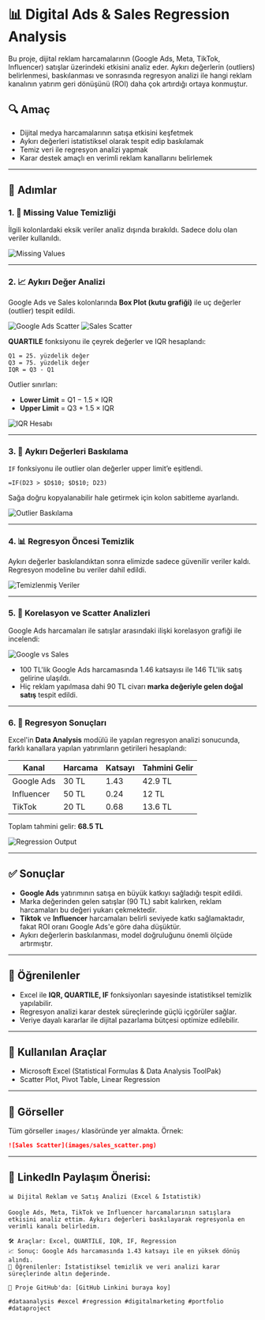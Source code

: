 
# 📊 Digital Ads & Sales Regression Analysis

Bu proje, dijital reklam harcamalarının (Google Ads, Meta, TikTok, Influencer) satışlar üzerindeki etkisini analiz eder. Aykırı değerlerin (outliers) belirlenmesi, baskılanması ve sonrasında regresyon analizi ile hangi reklam kanalının yatırım geri dönüşünü (ROI) daha çok artırdığı ortaya konmuştur.

## 🔍 Amaç

- Dijital medya harcamalarının satışa etkisini keşfetmek  
- Aykırı değerleri istatistiksel olarak tespit edip baskılamak  
- Temiz veri ile regresyon analizi yapmak  
- Karar destek amaçlı en verimli reklam kanallarını belirlemek  

---

## 📁 Adımlar

### 1. 🧹 Missing Value Temizliği

İlgili kolonlardaki eksik veriler analiz dışında bırakıldı. Sadece dolu olan veriler kullanıldı.

![Missing Values](images/missing_values.png)

---

### 2. 📈 Aykırı Değer Analizi

Google Ads ve Sales kolonlarında **Box Plot (kutu grafiği)** ile uç değerler (outlier) tespit edildi.

![Google Ads Scatter](images/googleads_scatter.png)
![Sales Scatter](images/sales_scatter.png)

**QUARTILE** fonksiyonu ile çeyrek değerler ve IQR hesaplandı:

```
Q1 = 25. yüzdelik değer  
Q3 = 75. yüzdelik değer  
IQR = Q3 - Q1  
```

Outlier sınırları:
- **Lower Limit** = Q1 − 1.5 × IQR  
- **Upper Limit** = Q3 + 1.5 × IQR  

![IQR Hesabı](images/iqr_example.png)

---

### 3. 🚫 Aykırı Değerleri Baskılama

`IF` fonksiyonu ile outlier olan değerler upper limit’e eşitlendi.

```excel
=IF(D23 > $D$10; $D$10; D23)
```

Sağa doğru kopyalanabilir hale getirmek için kolon sabitleme ayarlandı.

![Outlier Baskılama](images/outlier_if_logic.png)

---

### 4. 📊 Regresyon Öncesi Temizlik

Aykırı değerler baskılandıktan sonra elimizde sadece güvenilir veriler kaldı. Regresyon modeline bu veriler dahil edildi.

![Temizlenmiş Veriler](images/clean_data.png)

---

### 5. 🔁 Korelasyon ve Scatter Analizleri

Google Ads harcamaları ile satışlar arasındaki ilişki korelasyon grafiği ile incelendi:

![Google vs Sales](images/google_vs_sales_scatter.png)

- 100 TL'lik Google Ads harcamasında 1.46 katsayısı ile 146 TL'lik satış gelirine ulaşıldı.
- Hiç reklam yapılmasa dahi 90 TL civarı **marka değeriyle gelen doğal satış** tespit edildi.

---

### 6. 📐 Regresyon Sonuçları

Excel'in **Data Analysis** modülü ile yapılan regresyon analizi sonucunda, farklı kanallara yapılan yatırımların getirileri hesaplandı:

| Kanal        | Harcama | Katsayı | Tahmini Gelir |
|--------------|---------|---------|----------------|
| Google Ads   | 30 TL   | 1.43    | 42.9 TL        |
| Influencer   | 50 TL   | 0.24    | 12 TL          |
| TikTok       | 20 TL   | 0.68    | 13.6 TL        |

Toplam tahmini gelir: **68.5 TL**

![Regression Output](images/regression_output.png)

---

## ✅ Sonuçlar

- **Google Ads** yatırımının satışa en büyük katkıyı sağladığı tespit edildi.
- Marka değerinden gelen satışlar (90 TL) sabit kalırken, reklam harcamaları bu değeri yukarı çekmektedir.
- **Tiktok** ve **Influencer** harcamaları belirli seviyede katkı sağlamaktadır, fakat ROI oranı Google Ads'e göre daha düşüktür.
- Aykırı değerlerin baskılanması, model doğruluğunu önemli ölçüde artırmıştır.

---

## 🧠 Öğrenilenler

- Excel ile **IQR, QUARTILE, IF** fonksiyonları sayesinde istatistiksel temizlik yapılabilir.
- Regresyon analizi karar destek süreçlerinde güçlü içgörüler sağlar.
- Veriye dayalı kararlar ile dijital pazarlama bütçesi optimize edilebilir.

---

## 📌 Kullanılan Araçlar

- Microsoft Excel (Statistical Formulas & Data Analysis ToolPak)
- Scatter Plot, Pivot Table, Linear Regression

---

## 📎 Görseller

Tüm görseller `images/` klasöründe yer almakta. Örnek:  
```markdown
![Sales Scatter](images/sales_scatter.png)
```

---

## 🧩 LinkedIn Paylaşım Önerisi:

```
📊 Dijital Reklam ve Satış Analizi (Excel & İstatistik)

Google Ads, Meta, TikTok ve Influencer harcamalarının satışlara etkisini analiz ettim. Aykırı değerleri baskılayarak regresyonla en verimli kanalı belirledim.

🛠 Araçlar: Excel, QUARTILE, IQR, IF, Regression  
📈 Sonuç: Google Ads harcamasında 1.43 katsayı ile en yüksek dönüş alındı.  
🧠 Öğrenilenler: İstatistiksel temizlik ve veri analizi karar süreçlerinde altın değerinde.

📎 Proje GitHub'da: [GitHub Linkini buraya koy]

#dataanalysis #excel #regression #digitalmarketing #portfolio #dataproject
```
